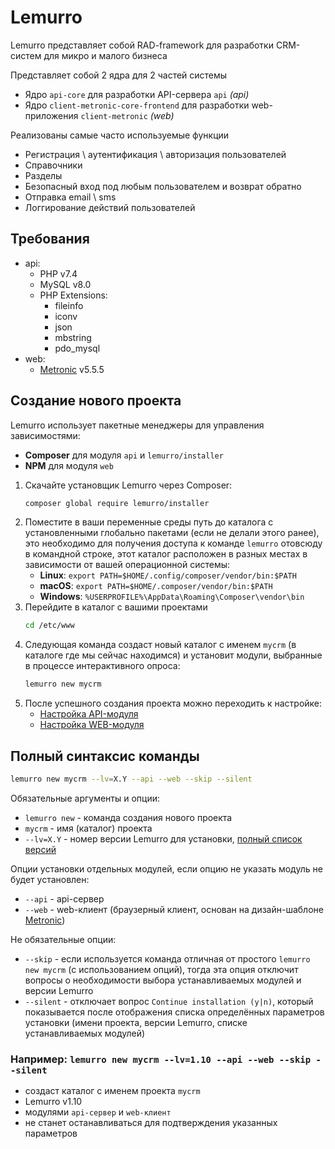 # Lemurro

Lemurro представляет собой RAD-framework для разработки CRM-систем для микро и малого бизнеса

Представляет собой 2 ядра для 2 частей системы
- Ядро `api-core` для разработки API-сервера `api` *(api)*
- Ядро `client-metronic-core-frontend` для разработки web-приложения `client-metronic` *(web)*

Реализованы самые часто используемые функции
- Регистрация \ аутентификация \ авторизация пользователей
- Справочники
- Разделы
- Безопасный вход под любым пользователем и возврат обратно
- Отправка email \ sms
- Логгирование действий пользователей

## Требования
- api:
    - PHP v7.4
    - MySQL v8.0
    - PHP Extensions:
        - fileinfo
        - iconv
        - json
        - mbstring
        - pdo_mysql
- web:
    - [Metronic](http://keenthemes.com/metronic/) v5.5.5

## Создание нового проекта
Lemurro использует пакетные менеджеры для управления зависимостями:
  - **Composer** для модуля `api` и `lemurro/installer`
  - **NPM** для модуля `web`

1. Скачайте установщик Lemurro через Composer:
    ```bash
    composer global require lemurro/installer
    ```
2. Поместите в ваши переменные среды путь до каталога с установленными глобально пакетами (если не делали этого ранее), это необходимо для получения доступа к команде `lemurro` отовсюду в командной строке, этот каталог расположен в разных местах в зависимости от вашей операционной системы:
    - **Linux**: `export PATH=$HOME/.config/composer/vendor/bin:$PATH`
    - **macOS**: `export PATH=$HOME/.composer/vendor/bin:$PATH`
    - **Windows**: `%USERPROFILE%\AppData\Roaming\Composer\vendor\bin`
3. Перейдите в каталог с вашими проектами
    ```bash
    cd /etc/www
    ```
4. Следующая команда создаст новый каталог с именем `mycrm` (в каталоге где мы сейчас находимся) и установит модули, выбранные в процессе интерактивного опроса:
    ```bash
    lemurro new mycrm
    ```
5. После успешного создания проекта можно переходить к настройке:
    - [Настройка API-модуля](10_API-Сервер_(api)/10_Настройка/10_Настройка.md)
    - [Настройка WEB-модуля](20_Клиент_Metronic_(web)/10_Настройка/10_Настройка.md)

## Полный синтаксис команды
```bash
lemurro new mycrm --lv=X.Y --api --web --skip --silent
```
Обязательные аргументы и опции:
- `lemurro new` - команда создания нового проекта
- `mycrm` - имя (каталог) проекта
- `--lv=X.Y` - номер версии Lemurro для установки, [полный список версий](https://github.com/Lemurro/api/tags)

Опции установки отдельных модулей, если опцию не указать модуль не будет установлен:
- `--api` - api-сервер
- `--web` - web-клиент (браузерный клиент, основан на дизайн-шаблоне [Metronic](https://keenthemes.com/metronic))

Не обязательные опции:
- `--skip` - если используется команда отличная от простого `lemurro new mycrm` (с использованием опций), тогда эта опция отключит вопросы о необходимости выбора устанавливаемых модулей и версии Lemurro
- `--silent` - отключает вопрос `Continue installation (y|n)`, который показывается после отображения списка определённых параметров установки (имени проекта, версии Lemurro, списке устанавливаемых модулей)

### Например: `lemurro new mycrm --lv=1.10 --api --web --skip --silent`
- создаст каталог с именем проекта `mycrm`
- Lemurro v1.10
- модулями `api-сервер` и `web-клиент`
- не станет останавливаться для подтверждения указанных параметров